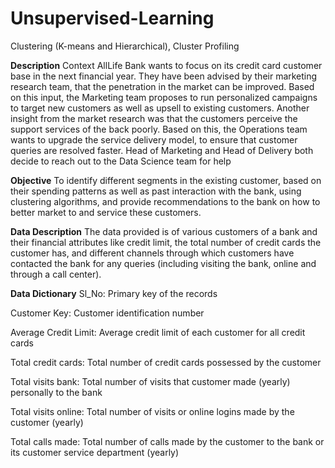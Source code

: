 # Unsupervised-Learning
Clustering (K-means and Hierarchical), Cluster Profiling

**Description**
Context
AllLife Bank wants to focus on its credit card customer base in the next financial year. They have been advised by their marketing research team, that the penetration in the market can be improved. Based on this input, the Marketing team proposes to run personalized campaigns to target new customers as well as upsell to existing customers. Another insight from the market research was that the customers perceive the support services of the back poorly. Based on this, the Operations team wants to upgrade the service delivery model, to ensure that customer queries are resolved faster. Head of Marketing and Head of Delivery both decide to reach out to the Data Science team for help

**Objective**
To identify different segments in the existing customer, based on their spending patterns as well as past interaction with the bank, using clustering algorithms, and provide recommendations to the bank on how to better market to and service these customers.

**Data Description**
The data provided is of various customers of a bank and their financial attributes like credit limit, the total number of credit cards the customer has, and different channels through which customers have contacted the bank for any queries (including visiting the bank, online and through a call center).

**Data Dictionary**
Sl_No: Primary key of the records

Customer Key: Customer identification number

Average Credit Limit: Average credit limit of each customer for all credit cards

Total credit cards: Total number of credit cards possessed by the customer

Total visits bank: Total number of visits that customer made (yearly) personally to the bank

Total visits online: Total number of visits or online logins made by the customer (yearly)

Total calls made: Total number of calls made by the customer to the bank or its customer service department (yearly)


